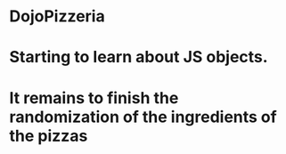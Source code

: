 # DojoPizzeria
# Starting to learn about JS objects.
# It remains to finish the randomization of the ingredients of the pizzas
